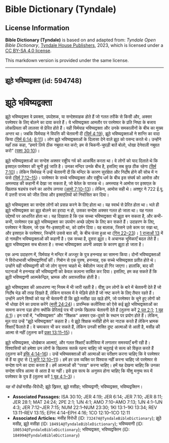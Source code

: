 # Bible Dictionary (Tyndale)

## License Information

**Bible Dictionary (Tyndale)** is based on and adapted from: _Tyndale Open Bible Dictionary_, [Tyndale House Publishers](https://tyndaleopenresources.com/), 2023, which is licensed under a [CC BY-SA 4.0 license](https://creativecommons.org/licenses/by-sa/4.0/legalcode.en).

This markdown version is provided under the same license.



--------------------------------

## झूठे भविष्यद्वक्ता (id: 594748)

झूठे भविष्यद्वक्ता
==================

झूठे भविष्यद्वक्ता वे प्रवक्ता, उपदेशक, या सन्देशवाहक होते हैं जो गलत तरीके से किसी और, अक्सर परमेश्वर के लिए बोलने का दावा करते हैं। ये भविष्यद्वक्ता आमतौर पर परमेश्वर के प्रति निष्ठा के बजाय लोकप्रियता की लालसा से प्रेरित होते हैं। यही यिर्मयाह भविष्यद्वक्ता और उनके समकालीनों के बीच का मुख्य अन्तर था। जबकि यिर्मयाह ने विपत्ति की चेतावनी दी ([यिर्म 4:19](https://ref.ly/Jer4:19)), झूठे भविष्यद्वक्ताओं ने शान्ति का वादा किया ([यिर्म 6:14](https://ref.ly/Jer6:14); [8:11](https://ref.ly/Jer8:11))। लोग झूठे भविष्यद्वक्ताओं के दिलासा देने वाले झूठ को पसन्द करते थे। उन्होंने यहाँ तक कहा, “हमारे लिये ठीक नबूवत मत करो; हम से चिकनी\-चुपड़ी बातें बोलो, धोखा देनेवाली नबूवत करो” ([यशा 30:10](https://ref.ly/Isa30:10))।

झूठे भविष्यद्वक्ताओं का सन्देश अक्सर राष्ट्रीय गर्व को आकर्षित करता था। वे लोगों को याद दिलाते थे कि इस्राएल परमेश्वर की चुनी हुई जाति है। उनका मन्दिर उनके बीच है, इसलिए सब कुछ ठीक रहेगा ([यिर्म 7:10](https://ref.ly/Jer7:10))। लेकिन यिर्मयाह ने उन्हें चेतावनी दी कि मन्दिर के कारण सुरक्षित और निर्दोष होने की सोच में न फंसे ([यिर्म 7:12–15](https://ref.ly/Jer7:12-Jer7:15))। परमेश्वर के सच्चे भविष्यद्वक्ता और राष्ट्रीय धर्म के बीच इस संघर्ष को आमोस और अमस्याह की कहानी में देखा जा सकता है, जो बेतेल के याजक थे। अमस्याह ने आमोस पर इस्राएल के खिलाफ षड्यंत्र रचने का आरोप लगाया ([आमो 7:10–13](https://ref.ly/Amos7:10-Amos7:13))। लेकिन, आमोस सही थे। अश्शुर ने 722 ई.पू. में उत्तरी राज्य को जीत लिया और इस्राएलियों को निर्वासित कर दिया।

झूठे भविष्यद्वक्ता का सन्देश लोगों को प्रसन्न करने के लिए होता था। यह स्वार्थ से प्रेरित होता था। भले ही झूठे भविष्यद्वक्ता का झूठ बोलने का इरादा न हो, उसका सन्देश अक्सर गलत हो जाता था। यह गलत उद्देश्यों पर आधारित होता था। यह दिखाता है कि एक सच्चा भविष्यद्वक्ता भी झूठा बन सकता है, और कभी\-कभी, परमेश्वर एक झूठे भविष्यद्वक्ता का उपयोग अच्छे उद्देश्य के लिए कर सकते हैं। उदाहरण के लिए, परमेश्वर ने बिलाम, जो एक गैर\-इस्राएली था, को दर्शन दिया। वह बालाक, जिसने उसे काम पर रखा था, और इस्राएल के परमेश्वर, जिन्होंने उससे बात की, के बीच फंसा हुआ था ([गिन 22–23](https://ref.ly/Num22:1-Num23:30))। [1 राजाओं 13](https://ref.ly/1Kgs13:1-1Kgs13:34) में दो नामहीन भविष्यद्वक्ताओं की कहानी है। एक सच्चा है, दूसरा झूठा। वे अचानक भूमिकाएँ बदल लेते हैं। झूठा भविष्यद्वक्ता सच बोलता है। सच्चा भविष्यद्वक्ता अपनी अवज्ञा के कारण झूठा हो जाता है।

एक अन्य उदाहरण में, यिर्मयाह ने मन्दिर में अज्जूर के पुत्र हनन्याह का सामना किया। दोनों भविष्यद्वक्ताओं ने विरोधाभासी भविष्यद्वाणियाँ कीं। गिबोन से एक पुरुष, हनन्याह, एक सच्चे भविष्यद्वक्ता प्रतीत होते थे। उन्होंने वही भविष्यद्वाणी की जो लोग सुनना चाहते थे: बेबीलोन जल्द ही गिर जाएगा। हालांकि, बाद की घटनाओं ने हनन्याह की भविष्यद्वाणी को केवल कल्पना साबित कर दिया। इसलिए, हम कह सकते हैं कि झूठी भविष्यद्वाणी आत्मकेन्द्रित, भ्रामक और अवास्तविक होती है।

झूठे भविष्यद्वक्ता की अवधारणा नए नियम में भी जारी रहती है। यीशु उन लोगों के बारे में चेतावनी देते हैं जो निर्दोष भेड़ की तरह दिखते हैं, लेकिन वास्तव में वे भेड़िये होते हैं जो नष्ट करने के लिए तैयार रहते हैं। उन्होंने अपने शिष्यों को यह भी चेतावनी दी कि झूठे मसीहा उठ खड़े होंगे, जो परमेश्वर के चुने हुए लोगों को भी धोखा देने का प्रयास करेंगे ([मत्ती 24:24](https://ref.ly/Matt24:24))। प्रारम्भिक कलीसिया को ऐसे कई झूठे भविष्यद्वक्ताओं का सामना करना पड़ा होगा क्योंकि प्रेरिताई पत्र भी उनके खिलाफ चेतावनी देते हैं (तुलना करें [2 पत 2:1](https://ref.ly/2Pet2:1); [1 यूह 4:1](https://ref.ly/1John4:1))। इन पत्रों में, "भविष्यद्वक्ता" और "शिक्षक" अक्सर एक\-दूसरे के स्थान पर प्रयोग होते हैं। लेकिन, मूल पाठ उन्हें "झूठे भविष्यद्वक्ता" कहता है। ये झूठे शिक्षक मसीही होने का नाटक करते हैं लेकिन भ्रामक शिक्षाएँ फैलाते हैं। वे चमत्कार भी कर सकते हैं, लेकिन उनकी शक्ति दुष्ट आत्माओं से आती है, मसीह की आत्मा से नहीं (तुलना करें [प्रका 13:11–15](https://ref.ly/Rev13:11-Rev13:15))।

झूठे भविष्यद्वक्ता, धोखेबाज आत्माएं, और गलत शिक्षाएँ कलीसिया में लगातार समस्याएँ बनी रही है। विश्वासियों को हमेशा उन लोगों के खिलाफ सतर्क रहना चाहिए जो चतुराई से सत्य को विकृत करते हैं (तुलना करें [इफि 4:14–16](https://ref.ly/Eph4:14-Eph4:16))। उन्हें भविष्यवक्ताओं की आत्माओं का परीक्षण करना चाहिए कि वे परमेश्वर से हैं या दुष्ट से ([1 कुरि 12:10–11](https://ref.ly/1Cor12:10-1Cor12:11))। हमें हर उस व्यक्ति पर विश्वास नहीं करना चाहिए जो परमेश्वर से सन्देश पाने का दावा करता है। हमें आत्माओं की "परख" करना चाहिए। हमें यह देखना चाहिए कि उनका सन्देश पवित्र आत्मा से आता है या नहीं। इसे इस सत्य के अनुरूप होना चाहिए कि यीशु मनुष्य रूप में परमेश्वर के पुत्र हैं (तुलना करें [1 यूह 4:1–3](https://ref.ly/1John4:1-1John4:3))।

*यह भी देखें* मसीह\-विरोधी; झूठे ख्रिस्त, झूठे मसीहा; भविष्यद्वाणी; भविष्यद्वक्ता, भविष्यद्वक्तिन।

* **Associated Passages:** ISA 30:10; JER 4:19; JER 6:14; JER 7:10; JER 8:11; JER 28:1; MAT 24:24; 2PE 2:1; 1JN 4:1; AMO 7:10–AMO 7:13; 1JN 4:1–1JN 4:3; JER 7:12–JER 7:15; NUM 22:1–NUM 23:30; 1KI 13:1–1KI 13:34; REV 13:11–REV 13:15; EPH 4:14–EPH 4:16; 1CO 12:10–1CO 12:11
* **Associated Articles:** मसीह विरोधी (ID: `732474@TyndaleBibleDictionary`); झूठे मसीह, झूठे मसीहा (ID: `184914@TyndaleBibleDictionary`); भविष्यवाणी (ID: `180534@TyndaleBibleDictionary`); भविष्यद्वक्ता, भविष्यद्वक्तिन (ID: `184994@TyndaleBibleDictionary`)

